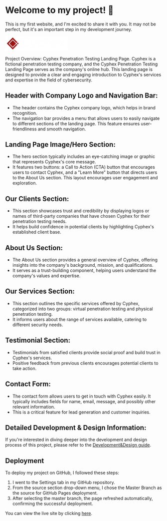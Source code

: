 # Welcome to my project! 🚀

This is my first website, and I'm excited to share it with you. It may not be perfect, but it's an important step in my development journey.

<p>
    <img src="assets/images/logo-font-rw.png" alt="Cyphex Logo" style="width:200px;">
</p>

Project Overview: Cyphex Penetration Testing Landing Page.
Cyphex is a fictional penetration testing company, and the Cyphex Penetration Testing Landing Page serves as the company's online hub. This landing page is designed to provide a clear and engaging introduction to Cyphex's services and expertise in the field of cybersecurity.

## Header with Company Logo and Navigation Bar:

  - The header contains the Cyphex company logo, which helps in brand recognition.
  - The navigation bar provides a menu that allows users to easily navigate to different sections of the landing page. This feature ensures user-friendliness and smooth navigation.

## Landing Page Image/Hero Section:

  - The hero section typically includes an eye-catching image or graphic that represents Cyphex's core message.
  - It features two buttons: a Call to Action (CTA) button that encourages users to contact Cyphex, and a "Learn More" button that directs users to the About Us section. This layout encourages user engagement and exploration.

## Our Clients Section:

  - This section showcases trust and credibility by displaying logos or names of third-party companies that have chosen Cyphex for their penetration testing needs.
  - It helps build confidence in potential clients by highlighting Cyphex's established client base.

## About Us Section:

  - The About Us section provides a general overview of Cyphex, offering insights into the company's background, mission, and qualifications.
  - It serves as a trust-building component, helping users understand the company's values and expertise.

## Our Services Section:

  - This section outlines the specific services offered by Cyphex, categorized into two groups: virtual penetration testing and physical penetration testing.
  - It informs users about the range of services available, catering to different security needs.

## Testimonial Section:

  - Testimonials from satisfied clients provide social proof and build trust in Cyphex's services.
  - Positive feedback from previous clients encourages potential clients to take action.

## Contact Form:
  - The contact form allows users to get in touch with Cyphex easily. It typically includes fields for name, email, message, and possibly other relevant information.
  - This is a critical feature for lead generation and customer inquiries.

  ## Detailed Development & Design Information:
If you're interested in diving deeper into the development and design process of this project, please refer to the [Development&Design guide](dev_doc.md).



<!--
## Features Left to Implement
- Another feature idea

## Testing:

In this section, you need to convince the assessor that you have conducted enough testing to legitimately believe that the site works well. Essentially, in this part you will want to go over all of your project’s features and ensure that they all work as intended, with the project providing an easy and straightforward way for the users to achieve their goals.

In addition, you should mention in this section how your project looks and works on different browsers and screen sizes.

You should also mention in this section any interesting bugs or problems you discovered during your testing, even if you haven't addressed them yet.

If this section grows too long, you may want to split it off into a separate file and link to it from here.

**Validator Testing**
- HTML
  - No errors were returned when passing through the official W3C validator
- CSS
  - No errors were found when passing through the official (Jigsaw) validator

Unfixed Bugs
You will need to mention unfixed bugs and why they were not fixed. This section should include shortcomings of the frameworks or technologies used. Although time can be a big variable to consider, paucity of time and difficulty understanding implementation is not a valid reason to leave bugs unfixed.-->

## Deployment

To deploy my project on GitHub, I followed these steps:

1. I went to the Settings tab in my GitHub repository.
2. From the source section drop-down menu, I chose the Master Branch as the source for GitHub Pages deployment.
3. After selecting the master branch, the page refreshed automatically, confirming the successful deployment.

You can view the live site by clicking [here](https://parabytes.github.io/Portfolio_Project-1.2_html-css/).


<!-- ## Credits
In this section you need to reference where you got your content, media and extra help from. It is common practice to use code from other repositories and tutorials, however, it is important to be very specific about these sources to avoid plagiarism.

You can break the credits section up into Content and Media, depending on what you have included in your project.

### Content
- The text for the Home page was taken from Wikipedia Article A
- Instructions on how to implement form validation on the Sign Up page was taken from Specific YouTube Tutorial
- The icons in the footer were taken from Font Awesome

### Media
- The photos used on the home and sign up page are from This Open Source site
- The images used for the gallery page were taken from this other open source site
Congratulations on completing your Readme, you have made another big stride in the direction of being a developer! -->